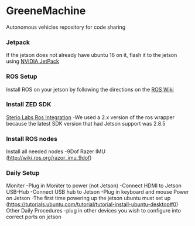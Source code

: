 # GreeneMachine
Autonomous vehicles repository for code sharing

### Jetpack
If the jetson does not already have ubuntu 16 on it, flash it to the jetson using [NVIDIA JetPack](https://developer.nvidia.com/embedded/jetpack)

### ROS Setup
Install ROS on your jetson by following the directions on the [ROS Wiki](http://wiki.ros.org/kinetic/Installation/Ubuntu)

### Install ZED SDK
   [Sterio Labs Ros Integration](https://github.com/stereolabs/zed-ros-wrapper#stereolabs-zed-camera---ros-integration)
   -We used a 2.x version of the ros wrapper because the latest SDK version that had Jetson support was 2.8.5
   
### Install ROS nodes
Install all needed nodes 
  -9Dof Razer IMU (http://wiki.ros.org/razor_imu_9dof)

### Daily Setup
Moniter
  -Plug in Moniter to power (not Jetson)
  -Connect HDMI to Jetson
USB-Hub
  -Connect USB hub to Jetson
  -Plug in keyboard and mouse
Power on Jetson
  -The first time powering up the jetson ubuntu must set up (https://tutorials.ubuntu.com/tutorial/tutorial-install-ubuntu-desktop#0)
Other Daily Procedures
  -plug in other devices you wish to configure into correct ports on jetson
